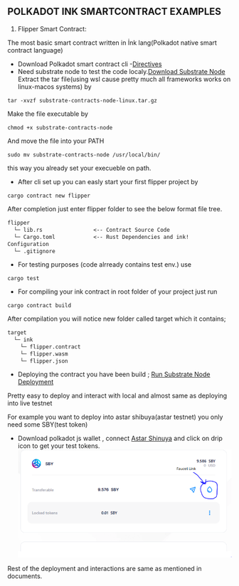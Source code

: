 ## POLKADOT INK SMARTCONTRACT EXAMPLES

 1. Flipper Smart Contract:

  The most basic smart contract written in İnk lang(Polkadot native smart contract language)

  - Download Polkadot smart contract cli -[Directives](https://github.com/use-ink/cargo-contract)
  - Need substrate node to test the code localy.[Download Substrate Node](https://github.com/paritytech/substrate-contracts-node/releases)
  Extract the tar file(using wsl cause pretty much all frameworks works on linux-macos systems)
  by
  ```
  tar -xvzf substrate-contracts-node-linux.tar.gz

  ```
  Make the file executable by 
  ```
  chmod +x substrate-contracts-node

  ```
And move the file into your PATH
```
sudo mv substrate-contracts-node /usr/local/bin/
```
this way you already set your execueble on path.

- After cli set up you can easly start your first flipper project by 
```
cargo contract new flipper
``` 
After completion just enter flipper folder to see the below format file tree.
```
flipper
  └─ lib.rs                <-- Contract Source Code
  └─ Cargo.toml            <-- Rust Dependencies and ink! Configuration
  └─ .gitignore
```

- For testing purposes (code alrready contains test env.)
use 
```
cargo test
```

- For compiling your ink contract in root folder of your project just run 
```
cargo contract build
```

After compilation you will notice new folder called target which it contains;
```
target
  └─ ink
    └─ flipper.contract
    └─ flipper.wasm
    └─ flipper.json
```
- Deploying the contract you have been build ;
[Run Substrate Node](https://use.ink/docs/v5/getting-started/running-substrate)
[Deployment](https://use.ink/docs/v5/getting-started/deploy-your-contract)

Pretty easy to deploy and interact with local and almost same as deploying into live testnet 

For example you want to deploy into astar shibuya(astar testnet) you only need some SBY(test token)

- Download polkadot js wallet , connect [Astar Shinuya](https://portal.astar.network/shibuya-testnet/assets) and click on drip icon to get your test tokens.
![Testnet Faucet](info-images/astar_testnet.PNG)

Rest of the deployment and interactions are same as mentioned in documents.
